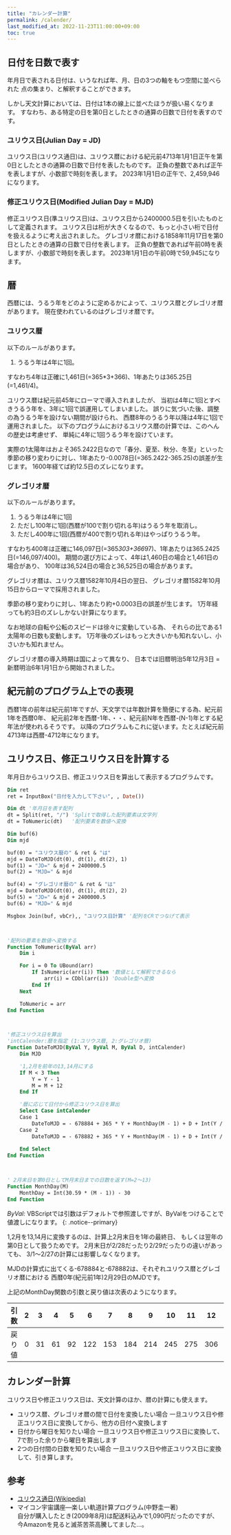 ```yaml
---
title: "カレンダー計算"
permalink: /calender/
last_modified_at: 2022-11-23T11:00:00+09:00
toc: true
---
```


## 日付を日数で表す

年月日で表される日付は、いうなれば年、月、日の3つの軸をもつ空間に並べられた
点の集まり、と解釈することができます。

しかし天文計算においては、日付は1本の線上に並べたほうが扱い易くなります。
すなわち、ある特定の日を第0日としたときの通算の日数で日付を表すのです。

### ユリウス日(Julian Day = JD)

ユリウス日(ユリウス通日)は、ユリウス暦における紀元前4713年1月1日正午を第0日としたときの通算の日数で日付を表したものです。
正負の整数であれば正午を表しますが、小数部で時刻を表します。
2023年1月1日の正午で、2,459,946になります。

### 修正ユリウス日(Modified Julian Day = MJD)

修正ユリウス日(準ユリウス日)は、ユリウス日から2400000.5日を引いたものとして定義されます。
ユリウス日は桁が大きくなるので、もっと小さい桁で日付を扱えるように考え出されました。
グレゴリオ暦における1858年11月17日を第0日としたときの通算の日数で日付を表します。
正負の整数であれば午前0時を表しますが、小数部で時刻を表します。
2023年1月1日の午前0時で59,945になります。


## 暦

西暦には、うるう年をどのように定めるかによって、ユリウス暦とグレゴリオ暦があります。
現在使われているのはグレゴリオ暦です。

### ユリウス暦

以下のルールがあります。

1. うるう年は4年に1回。

すなわち4年は正確に1,461日(=365*3+366)、1年あたりは365.25日(=1,461/4)。

ユリウス暦は紀元前45年にローマで導入されましたが、
当初は4年に1回とすべきうるう年を、3年に1回で誤運用してしまいました。 
誤りに気づいた後、調整の為うるう年を設けない期間が設けられ、
西暦8年のうるう年以降は4年に1回で運用されました。
以下のプログラムにおけるユリウス暦の計算では、このへんの歴史は考慮せず、
単純に4年に1回うるう年を設けています。

実際の1太陽年はおよそ365.2422日なので「春分、夏至、秋分、冬至」といった
季節の移り変わりに対し、1年あたり-0.0078日(=365.2422-365.25)の誤差が生じます。
1600年経てば約12.5日のズレになります。

### グレゴリオ暦

以下のルールがあります。

1. うるう年は4年に1回
1. ただし100年に1回(西暦が100で割り切れる年)はうるう年を取消し。
1. ただし400年に1回(西暦が400で割り切れる年)はやっぱりうるう年。

すなわち400年は正確に146,097日(=365*303+366*97)、1年あたりは365.2425日(=146,097/400)。
期間の選び方によって、4年は1,460日の場合と1,461日の場合があり、
100年は36,524日の場合と36,525日の場合があります。

グレゴリオ暦は、ユリウス暦1582年10月4日の翌日、
グレゴリオ暦1582年10月15日からローマで採用されました。

季節の移り変わりに対し、1年あたり約+0.0003日の誤差が生じます。
1万年経っても約3日のズレしかない計算になります。

なお地球の自転や公転のスピードは徐々に変動している為、
それらの比である1太陽年の日数も変動します。
1万年後のズレはもっと大きいかも知れないし、小さいかも知れません。

グレゴリオ暦の導入時期は国によって異なり、
日本では旧暦明治5年12月3日 = 新暦明治6年1月1日から開始されました。

## 紀元前のプログラム上での表現

西暦1年の前年は紀元前1年ですが、天文学では年数計算を簡便にする為、紀元前1年を西暦0年、
紀元前2年を西暦-1年、・・、紀元前N年を西暦-(N-1)年とする紀年法が使われるそうです。 
以降のプログラムもこれに従います。たとえば紀元前4713年は西暦-4712年になります。


## ユリウス日、修正ユリウス日を計算する

年月日からユリウス日、修正ユリウス日を算出して表示するプログラムです。

```vb
Dim ret
ret = InputBox("日付を入力して下さい", , Date())

Dim dt '年月日を表す配列
dt = Split(ret, "/") 'Splitで取得した配列要素は文字列
dt = ToNumeric(dt)   '配列要素を数値へ変換

Dim buf(6)
Dim mjd

buf(0) = "ユリウス暦の" & ret & "は"
mjd = DateToMJD(dt(0), dt(1), dt(2), 1)
buf(1) = "JD=" & mjd + 2400000.5
buf(2) = "MJD=" & mjd

buf(4) = "グレゴリオ暦の" & ret & "は"
mjd = DateToMJD(dt(0), dt(1), dt(2), 2)
buf(5) = "JD=" & mjd + 2400000.5
buf(6) = "MJD=" & mjd

Msgbox Join(buf, vbCr),, "ユリウス日計算" '配列をCRでつなげて表示



'配列の要素を数値へ変換する
Function ToNumeric(ByVal arr)
    Dim i

    For i = 0 To UBound(arr)
        If IsNumeric(arr(i)) Then '数値として解釈できるなら
            arr(i) = CDbl(arr(i)) 'Double型へ変換
        End If
    Next

    ToNumeric = arr
End Function



'修正ユリウス日を算出
'intCalender:暦を指定 (1:ユリウス暦, 2:グレゴリオ暦)
Function DateToMJD(ByVal Y, ByVal M, ByVal D, intCalender)
    Dim MJD

    '1,2月を前年の13,14月にする
    If M < 3 Then
        Y = Y - 1
        M = M + 12
    End If

    '暦に応じて日付から修正ユリウス日を算出
    Select Case intCalender
    Case 1
        DateToMJD = - 678884 + 365 * Y + MonthDay(M - 1) + D + Int(Y / 4)
    Case 2
        DateToMJD = - 678882 + 365 * Y + MonthDay(M - 1) + D + Int(Y / 4) - Int(Y / 100) + Int(Y / 400)
                    
    End Select
End Function



' 2月末日を第0日としてM月末日までの日数を返す(M=2～13)
Function MonthDay(M)
    MonthDay = Int(30.59 * (M - 1)) - 30
End Function
```

*ByVal:* VBScriptでは引数はデフォルトで参照渡しですが、ByValをつけることで値渡しになります。
{: .notice--primary}

1,2月を13,14月に変換するのは、計算上2月末日を1年の最終日、
もしくは翌年の第0日として扱うためです。
2月末日が2/28だったり2/29だったりの違いがあっても、
3/1～2/27の計算には影響しなくなります。

MJDの計算式に出てくる-678884と-678882は、それぞれユリウス暦とグレゴリオ暦における
西暦0年(紀元前1年)2月29日のMJDです。

上記のMonthDay関数の引数と戻り値は次表のようになります。

|引数|2|3|4|5|6|7|8|9|10|11|12|13|
|---|---|---|---|---|---|---|---|---|---|---|---|---|
|戻り値|0|31|61|92|122|153|184|214|245|275|306|337|

## カレンダー計算

ユリウス日や修正ユリウス日は、天文計算のほか、暦の計算にも使えます。

- ユリウス暦、グレゴリオ暦の間で日付を変換したい場合
  一旦ユリウス日や修正ユリウス日に変換してから、他方の日付へ変換します
- 日付から曜日を知りたい場合
  一旦ユリウス日や修正ユリウス日に変換して、7で割った余りから曜日を算出します
- 2つの日付間の日数を知りたい場合
  一旦ユリウス日や修正ユリウス日に変換して、引き算します。

## 参考

- [ユリウス通日(Wikipedia)](https://ja.wikipedia.org/wiki/%E3%83%A6%E3%83%AA%E3%82%A6%E3%82%B9%E9%80%9A%E6%97%A5)
- マイコン宇宙講座―楽しい軌道計算プログラム(中野圭一著)  
  自分が購入したとき(2009年8月)は配送料込みで1,090円だったのですが、今Amazonを見ると滅茶苦茶高騰してました...。
